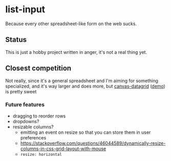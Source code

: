 # list-input

Because every other spreadsheet-like form on the web sucks.

## Status

This is just a hobby project written in anger, it's not a real thing yet.

## Closest competition

Not really, since it's a general spreadsheet and I'm aiming for something specialized, and it's way larger and does more, but [canvas-datagrid](https://github.com/TonyGermaneri/canvas-datagrid) ([demo](https://canvas-datagrid.js.org/demo.html)) is pretty sweet

### Future features

- dragging to reorder rows
- dropdowns?
- resizable columns?
	- emitting an event on resize so that you can store them in user preferences
	- https://stackoverflow.com/questions/46044589/dynamically-resize-columns-in-css-grid-layout-with-mouse
	- `resize: horizontal`
